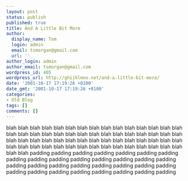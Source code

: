 ```yaml
---
layout: post
status: publish
published: true
title: And A Little Bit More
author:
  display_name: Tom
  login: admin
  email: tsmorgan@gmail.com
  url: ''
author_login: admin
author_email: tsmorgan@gmail.com
wordpress_id: 405
wordpress_url: http://ghijklmno.net/and-a-little-bit-more/
date: '2001-10-17 17:19:26 +0100'
date_gmt: '2001-10-17 17:19:26 +0100'
categories:
- Old Blog
tags: []
comments: []
---
```

<!-- more -->

<p>blah blah blah blah blah blah blah blah blah blah blah blah blah blah blah blah blah blah blah blah blah blah blah blah blah blah blah blah blah blah blah blah blah blah blah blah blah blah blah blah blah blah blah blah blah blah blah blah blah blah blah blah blah blah blah blah blah blah blah blah blah blah padding padding padding padding padding padding padding padding padding padding padding padding padding padding padding padding padding padding padding padding padding padding padding padding padding padding padding padding padding padding padding</p>

